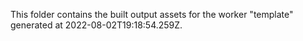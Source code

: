 This folder contains the built output assets for the worker "template" generated at 2022-08-02T19:18:54.259Z.